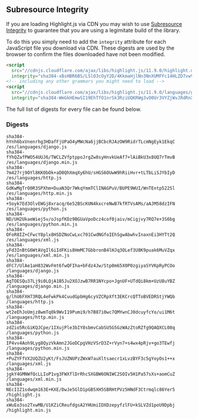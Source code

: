 ## Subresource Integrity

If you are loading Highlight.js via CDN you may wish to use [Subresource Integrity](https://developer.mozilla.org/en-US/docs/Web/Security/Subresource_Integrity) to guarantee that you are using a legimitate build of the library.

To do this you simply need to add the `integrity` attribute for each JavaScript file you download via CDN. These digests are used by the browser to confirm the files downloaded have not been modified.

```html
<script
  src="//cdnjs.cloudflare.com/ajax/libs/highlight.js/11.9.0/highlight.min.js"
  integrity="sha384-xBsHBR6BS/LSlO3cOyY2D/4KkmaHjlNn3NnXUMFFc14HLZD7vwVgS3+6U/WkHAra"></script>
<!-- including any other grammars you might need to load -->
<script
  src="//cdnjs.cloudflare.com/ajax/libs/highlight.js/11.9.0/languages/go.min.js"
  integrity="sha384-WmGkHEmwSI19EhTfO1nrSk3RziUQKRWg3vO0Ur3VYZjWvJRdRnX4/scQg+S2w1fI"></script>
```

The full list of digests for every file can be found below.

### Digests

```
sha384-hYnh6bxVnenrhg3HDafFjUPaO4yMWcNa6jjBCbcRJAzOW9RidrTLcmNgEyk1EkqC /es/languages/django.js
sha384-fYhQZafPWO54UUJ6/TWCLZVfptppoJrgZw8syHnvkUeAf7+lAiBkU3x8UQ7rTmvB /es/languages/django.min.js
sha384-7m427rj9OYl8KKObOk+aD0QhXmqXy6hU/sHGS6OUwW9hRiiHvr+tLTbLiSJYbIyD /es/languages/http.js
sha384-GdKwMgTrO0R3SPXhm+DuaN3Qr7WkqYmmTClINAGPuV/BUPE9WUI/WnTEntp522Sl /es/languages/http.min.js
sha384-+5oyk7Ed3OlvEWGj8xracq/6e52BScKUN4kxcreNwB7kfRTVsAMs/aAJM58dzIFN /es/languages/python.js
sha384-ND/UH2UkaeWiej5v/oJspfKDz9BGUaVpoDcz4cof0jaiv/mCigjvy7RQ7e+3S6bg /es/languages/python.min.js
sha384-OFoR8IZ+CFwcY8plx8HSDZNoCwLxc701CwdNGfoIEhSgwAbwhvInaxnEi3HYTt2Q /es/languages/xml.js
sha384-yFd3InBtG6WtAVgIl6iIdFKis8HmMC7GbbronB4lHJq3OLef3U8K9puak6MuVZqx /es/languages/xml.min.js
sha384-dFC7/UlAe1aH832WvFmt6fwQFIha+bFdz4Jw/Stp0m65X0P0zgiyaSYVKpRyPCOo /languages/django.js
sha384-AqTOESQu37Lj9i0LQjA1B5Ju2XOJzwB7RR1NYcpo+JgnUF+UTdQi8km+UzU8uYBZ /languages/django.min.js
sha384-g/lhU6FXH73RQL4eFwkPk4CuudGpbHg6cyVZCRpXft3EKCrcQTToBVEDRStjYWQb /languages/http.js
sha384-wt2eEhJoUmjz8wmTq0k9WvI19Pumi9/h7B87i0wc7QMYwnCJ0dcuyfcYo/ui1M6t /languages/http.min.js
sha384-zdZio5RcGiKQJCpe/1IXujPle3bIY8sbmvCabSU5G5GzWAzZtoRZfg9QAQXCL08q /languages/python.js
sha384-IP4vv4Aoh9Lyg8QyzVkAmn2JGoDCpgVHzVSrD3Z+rVyn7+s4wx4pRjv+go3TEwfj /languages/python.min.js
sha384-+PuZYFfVX2UQZU2yKt/FsJUZNUPzZWxW7auXltsaecr1xLvzBYF3c5gYoyOs1++x /languages/xml.js
sha384-jgkY4GMNWfQcLLIoP1vg3FWXflDrRhcSXGBW6ONIWC2SOIv5H1Pa57sXs+aomCuZ /languages/xml.min.js
sha384-NEcIIZ1sdwqm163E+KXE/DwJe5GlD1pGB5XH5SBRHtPVz5HNdF3Ctrmqlc86Yer5 /highlight.js
sha384-xWuEo3so2TxwMB/U1KZiCReufdgsA2YHUmiIDXDzepyfzlFU+kSLVZd1poU9Dpbj /highlight.min.js
```

